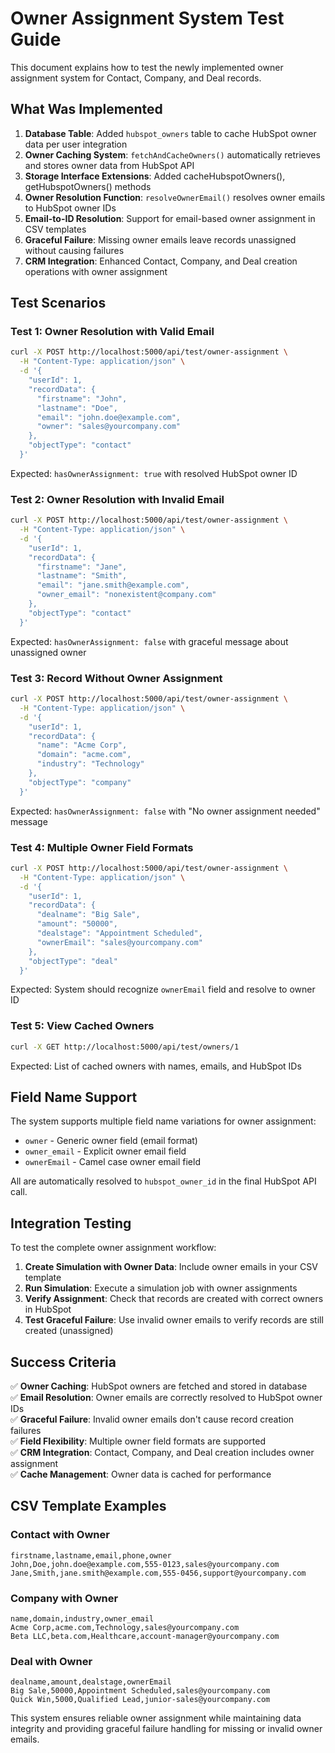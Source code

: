 # Owner Assignment System Test Guide

This document explains how to test the newly implemented owner assignment system for Contact, Company, and Deal records.

## What Was Implemented

1. **Database Table**: Added `hubspot_owners` table to cache HubSpot owner data per user integration
2. **Owner Caching System**: `fetchAndCacheOwners()` automatically retrieves and stores owner data from HubSpot API
3. **Storage Interface Extensions**: Added cacheHubspotOwners(), getHubspotOwners() methods
4. **Owner Resolution Function**: `resolveOwnerEmail()` resolves owner emails to HubSpot owner IDs
5. **Email-to-ID Resolution**: Support for email-based owner assignment in CSV templates
6. **Graceful Failure**: Missing owner emails leave records unassigned without causing failures
7. **CRM Integration**: Enhanced Contact, Company, and Deal creation operations with owner assignment

## Test Scenarios

### Test 1: Owner Resolution with Valid Email
```bash
curl -X POST http://localhost:5000/api/test/owner-assignment \
  -H "Content-Type: application/json" \
  -d '{
    "userId": 1,
    "recordData": {
      "firstname": "John",
      "lastname": "Doe",
      "email": "john.doe@example.com",
      "owner": "sales@yourcompany.com"
    },
    "objectType": "contact"
  }'
```

Expected: `hasOwnerAssignment: true` with resolved HubSpot owner ID

### Test 2: Owner Resolution with Invalid Email
```bash
curl -X POST http://localhost:5000/api/test/owner-assignment \
  -H "Content-Type: application/json" \
  -d '{
    "userId": 1,
    "recordData": {
      "firstname": "Jane",
      "lastname": "Smith",
      "email": "jane.smith@example.com",
      "owner_email": "nonexistent@company.com"
    },
    "objectType": "contact"
  }'
```

Expected: `hasOwnerAssignment: false` with graceful message about unassigned owner

### Test 3: Record Without Owner Assignment
```bash
curl -X POST http://localhost:5000/api/test/owner-assignment \
  -H "Content-Type: application/json" \
  -d '{
    "userId": 1,
    "recordData": {
      "name": "Acme Corp",
      "domain": "acme.com",
      "industry": "Technology"
    },
    "objectType": "company"
  }'
```

Expected: `hasOwnerAssignment: false` with "No owner assignment needed" message

### Test 4: Multiple Owner Field Formats
```bash
curl -X POST http://localhost:5000/api/test/owner-assignment \
  -H "Content-Type: application/json" \
  -d '{
    "userId": 1,
    "recordData": {
      "dealname": "Big Sale",
      "amount": "50000",
      "dealstage": "Appointment Scheduled",
      "ownerEmail": "sales@yourcompany.com"
    },
    "objectType": "deal"
  }'
```

Expected: System should recognize `ownerEmail` field and resolve to owner ID

### Test 5: View Cached Owners
```bash
curl -X GET http://localhost:5000/api/test/owners/1
```

Expected: List of cached owners with names, emails, and HubSpot IDs

## Field Name Support

The system supports multiple field name variations for owner assignment:
- `owner` - Generic owner field (email format)
- `owner_email` - Explicit owner email field
- `ownerEmail` - Camel case owner email field

All are automatically resolved to `hubspot_owner_id` in the final HubSpot API call.

## Integration Testing

To test the complete owner assignment workflow:

1. **Create Simulation with Owner Data**: Include owner emails in your CSV template
2. **Run Simulation**: Execute a simulation job with owner assignments
3. **Verify Assignment**: Check that records are created with correct owners in HubSpot
4. **Test Graceful Failure**: Use invalid owner emails to verify records are still created (unassigned)

## Success Criteria

✅ **Owner Caching**: HubSpot owners are fetched and stored in database  
✅ **Email Resolution**: Owner emails are correctly resolved to HubSpot owner IDs  
✅ **Graceful Failure**: Invalid owner emails don't cause record creation failures  
✅ **Field Flexibility**: Multiple owner field formats are supported  
✅ **CRM Integration**: Contact, Company, and Deal creation includes owner assignment  
✅ **Cache Management**: Owner data is cached for performance  

## CSV Template Examples

### Contact with Owner
```csv
firstname,lastname,email,phone,owner
John,Doe,john.doe@example.com,555-0123,sales@yourcompany.com
Jane,Smith,jane.smith@example.com,555-0456,support@yourcompany.com
```

### Company with Owner
```csv
name,domain,industry,owner_email
Acme Corp,acme.com,Technology,sales@yourcompany.com
Beta LLC,beta.com,Healthcare,account-manager@yourcompany.com
```

### Deal with Owner
```csv
dealname,amount,dealstage,ownerEmail
Big Sale,50000,Appointment Scheduled,sales@yourcompany.com
Quick Win,5000,Qualified Lead,junior-sales@yourcompany.com
```

This system ensures reliable owner assignment while maintaining data integrity and providing graceful failure handling for missing or invalid owner emails.